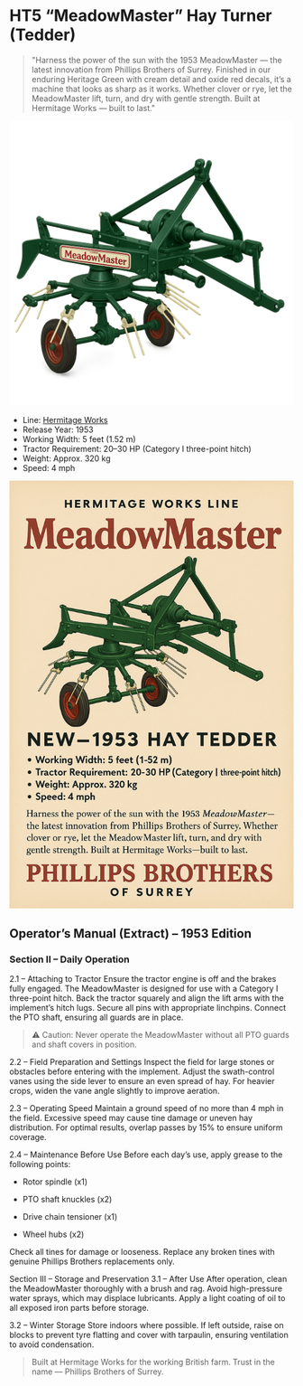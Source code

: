 # HT5 “MeadowMaster” Hay Turner (Tedder)

> "Harness the power of the sun with the 1953 MeadowMaster — the latest innovation from Phillips Brothers of Surrey. Finished in our enduring Heritage Green with cream detail and oxide red decals, it’s a machine that looks as sharp as it works. Whether clover or rye, let the MeadowMaster lift, turn, and dry with gentle strength. Built at Hermitage Works — built to last."

![HT5 MeadowMaster](HT5-MeadowMaster-HayTurner.png)

- Line: [Hermitage Works](../README.md#hermitage-line---traditional-craftsmanship-heritage-performance)
- Release Year: 1953
- Working Width: 5 feet (1.52 m)
- Tractor Requirement: 20–30 HP (Category I three-point hitch)
- Weight: Approx. 320 kg
- Speed: 4 mph

![Sales Poster](HT5-MeadowMaster-HayTurner-Sales.png)

## Operator’s Manual (Extract) – 1953 Edition

### Section II – Daily Operation
2.1 – Attaching to Tractor
Ensure the tractor engine is off and the brakes fully engaged. The MeadowMaster is designed for use with a Category I three-point hitch. Back the tractor squarely and align the lift arms with the implement’s hitch lugs. Secure all pins with appropriate linchpins. Connect the PTO shaft, ensuring all guards are in place.

> ⚠ Caution: Never operate the MeadowMaster without all PTO guards and shaft covers in position.

2.2 – Field Preparation and Settings
Inspect the field for large stones or obstacles before entering with the implement. Adjust the swath-control vanes using the side lever to ensure an even spread of hay. For heavier crops, widen the vane angle slightly to improve aeration.

2.3 – Operating Speed
Maintain a ground speed of no more than 4 mph in the field. Excessive speed may cause tine damage or uneven hay distribution. For optimal results, overlap passes by 15% to ensure uniform coverage.

2.4 – Maintenance Before Use
Before each day’s use, apply grease to the following points:
- Rotor spindle (x1)

- PTO shaft knuckles (x2)

- Drive chain tensioner (x1)

- Wheel hubs (x2)

Check all tines for damage or looseness. Replace any broken tines with genuine Phillips Brothers replacements only.

Section III – Storage and Preservation
3.1 – After Use
After operation, clean the MeadowMaster thoroughly with a brush and rag. Avoid high-pressure water sprays, which may displace lubricants. Apply a light coating of oil to all exposed iron parts before storage.

3.2 – Winter Storage
Store indoors where possible. If left outside, raise on blocks to prevent tyre flatting and cover with tarpaulin, ensuring ventilation to avoid condensation.

> Built at Hermitage Works for the working British farm. Trust in the name — Phillips Brothers of Surrey.
